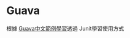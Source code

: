 # Guava
根據 [Guava中文範例學習](https://wizardforcel.gitbooks.io/guava-tutorial/content/1.html "Guava中文文檔案")透過 Junit學習使用方式
